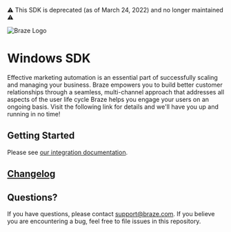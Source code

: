 ⚠️ This SDK is deprecated (as of March 24, 2022) and no longer maintained ⚠️

![Braze Logo](https://github.com/Appboy/appboy-windows-sdk/blob/master/braze-logo.png)

# Windows SDK

Effective marketing automation is an essential part of successfully scaling and managing your business. Braze empowers you to build better customer relationships through a seamless, multi-channel approach that addresses all aspects of the user life cycle Braze helps you engage your users on an ongoing basis. Visit the following link for details and we'll have you up and running in no time!

## Getting Started

Please see [our integration documentation](https://www.braze.com/documentation/Windows_Universal/).

## [Changelog](https://github.com/Appboy/appboy-windows-sdk/blob/master/CHANGELOG.md)

## Questions?

If you have questions, please contact [support@braze.com](mailto:support@braze.com). If you believe you are encountering a bug, feel free to file issues in this repository.
